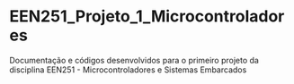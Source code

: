 # EEN251_Projeto_1_Microcontroladores
Documentação e códigos desenvolvidos para o primeiro projeto da disciplina EEN251 - Microcontroladores e Sistemas Embarcados
